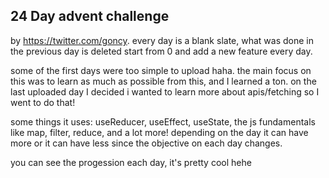 ## 24 Day advent challenge
by https://twitter.com/goncy. 
every day is a blank slate, what was done in the previous day is deleted start from 0 and add a new feature every day.

some of the first days were too simple to upload haha. 
the main focus on this was to learn as much as possible from this, and I learned a ton. 
on the last uploaded day I decided i wanted to learn more about apis/fetching so I went to do that!

some things it uses: useReducer, useEffect, useState, the js fundamentals like map, filter, reduce, and a lot more!
depending on the day it can have more or it can have less since the objective on each day changes.

you can see the progession each day, it's pretty cool hehe
